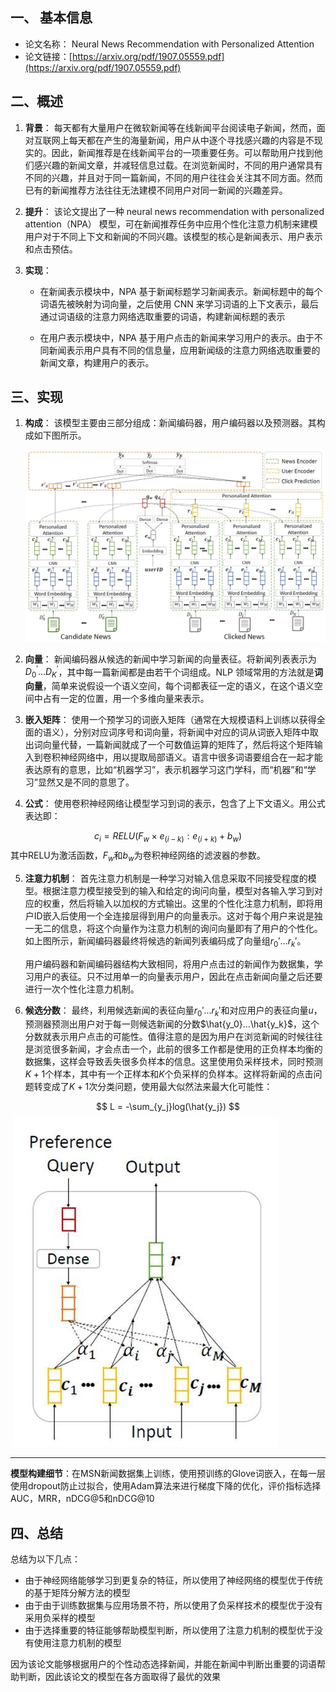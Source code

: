 ## 一、 基本信息

- 论文名称： Neural News Recommendation with Personalized Attention
- 论文链接：[https://arxiv.org/pdf/1907.05559.pdf](https://arxiv.org/pdf/1907.05559.pdf) 

## 二、概述

1. **背景**： 每天都有大量用户在微软新闻等在线新闻平台阅读电子新闻，然而，面对互联网上每天都在产生的海量新闻，用户从中逐个寻找感兴趣的内容是不现实的。因此，新闻推荐是在线新闻平台的一项重要任务。可以帮助用户找到他们感兴趣的新闻文章，并减轻信息过载。在浏览新闻时，不同的用户通常具有不同的兴趣，并且对于同一篇新闻，不同的用户往往会关注其不同方面。然而已有的新闻推荐方法往往无法建模不同用户对同一新闻的兴趣差异。

2. **提升**： 该论文提出了一种 neural news recommendation with personalized attention（NPA） 模型，可在新闻推荐任务中应用个性化注意力机制来建模用户对于不同上下文和新闻的不同兴趣。该模型的核心是新闻表示、用户表示和点击预估。

3. **实现**： 

   - 在新闻表示模块中，NPA 基于新闻标题学习新闻表示。新闻标题中的每个词语先被映射为词向量，之后使用 CNN 来学习词语的上下文表示，最后通过词语级的注意力网络选取重要的词语，构建新闻标题的表示

   - 在用户表示模块中，NPA 基于用户点击的新闻来学习用户的表示。由于不同新闻表示用户具有不同的信息量，应用新闻级的注意力网络选取重要的新闻文章，构建用户的表示。

## 三、实现

1. **构成**： 该模型主要由三部分组成：新闻编码器，用户编码器以及预测器。其构成如下图所示。

   ![](./pics/kdd_1.jpg)

2. **向量**： 新闻编码器从候选的新闻中学习新闻的向量表征。将新闻列表表示为$D_0^{'}...D_K^{'}$，其中每一篇新闻都是由若干个词组成。NLP 领域常用的方法就是**词向量**，简单来说假设一个语义空间，每个词都表征一定的语义，在这个语义空间中占有一定的位置，用一个多维向量来表示。

3. **嵌入矩阵**： 使用一个预学习的词嵌入矩阵（通常在大规模语料上训练以获得全面的语义），分别对应词序号和词向量，将新闻中对应的词从词嵌入矩阵中取出词向量代替，一篇新闻就成了一个可数值运算的矩阵了，然后将这个矩阵输入到卷积神经网络中，用以提取局部语义。语言中很多词语要组合在一起才能表达原有的意思，比如“机器学习”，表示机器学习这门学科，而“机器”和“学习”显然又是不同的意思了。
4. **公式**： 使用卷积神经网络让模型学习到词的表示，包含了上下文语义。用公式表达即：

$$
c_i = RELU(F_w \times e_(i-k):e_(i+k) + b_w)
$$
​	其中RELU为激活函数，$F_w$和$b_w$为卷积神经网络的滤波器的参数。

5. **注意力机制**： 首先注意力机制是一种学习对输入信息采取不同接受程度的模型。根据注意力模型接受到的输入和给定的询问向量，模型对各输入学习到对应的权重，然后将输入以加权的方式输出。这里的个性化注意力机制，即将用户ID嵌入后使用一个全连接层得到用户的向量表示。这对于每个用户来说是独一无二的信息，将这个向量作为注意力机制的询问向量即有了用户的个性化。如上图所示，新闻编码器最终将候选的新闻列表编码成了向量组$r_0{'}...r_k{'}$。

   用户编码器和新闻编码器结构大致相同，将用户点击过的新闻作为数据集，学习用户的表征。只不过用单一的向量表示用户，因此在点击新闻向量之后还要进行一次个性化注意力机制。

6. **候选分数**： 最终，利用候选新闻的表征向量$r_0{'}...r_k{'}$和对应用户的表征向量$u$，预测器预测出用户对于每一则候选新闻的分数$\hat{y_0}...\hat{y_k}$，这个分数就表示用户点击的可能性。值得注意的是因为用户在浏览新闻的时候往往是浏览很多新闻，才会点击一个，此前的很多工作都是使用的正负样本均衡的数据集，这样会导致丢失很多负样本的信息。这里使用负采样技术，同时预测$K+1$个样本，其中有一个正样本和$K$个负采样的负样本。这样将新闻的点击问题转变成了$K+1$次分类问题，使用最大似然法来最大化可能性：

$$
L = -\sum_{y_j}log(\hat{y_j})
$$
​	![](./pics/kdd_2.jpg)

---

**模型构建细节**：在MSN新闻数据集上训练，使用预训练的Glove词嵌入，在每一层使用dropout防止过拟合，使用Adam算法来进行梯度下降的优化，评价指标选择AUC，MRR，nDCG@5和nDCG@10

## 四、总结

总结为以下几点：

* 由于神经网络能够学习到更复杂的特征，所以使用了神经网络的模型优于传统的基于矩阵分解方法的模型
* 由于由于训练数据集与应用场景不符，所以使用了负采样技术的模型优于没有采用负采样的模型
* 由于选择重要的特征能够帮助模型判断，所以使用了注意力机制的模型优于没有使用注意力机制的模型

因为该论文能够根据用户的个性动态选择新闻，并能在新闻中判断出重要的词语帮助判断，因此该论文的模型在各方面取得了最优的效果